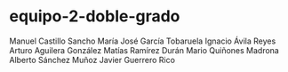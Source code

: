 # equipo-2-doble-grado
Manuel Castillo Sancho
María José García Tobaruela
Ignacio Ávila Reyes
Arturo Aguilera González
Matías Ramírez Durán
Mario Quiñones Madrona
Alberto Sánchez Muñoz
Javier Guerrero Rico